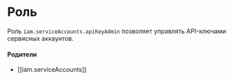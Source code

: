 # Роль

Роль `iam.serviceAccounts.apiKeyAdmin` позволяет управлять API-ключами сервисных аккаунтов.


#### Родители

- [[iam.serviceAccounts]]

